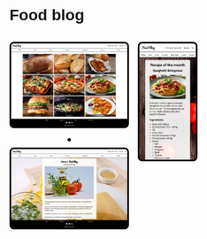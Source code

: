 <style>
  * {
    margin: 0;
    padding: 0;
    box-sizing: border-box;
    font-family: Arial, Helvetica, sans-serif;
  }

  h1 {
    margin: 2rem;
  }

  img {
    width: 100%;
    object-fit: contain;
    border-radius: 0.5rem;
    border: 3px solid black;
  }

  .container {
    display: grid;
    grid-template-columns: 2fr 1fr;
    grid-template-rows: repeat(4, 12rem);
    grid-auto-rows: 12rem;
    gap: 1rem;
    margin: 2rem;
    max-width: 1200px;

    .desktop-container {
      display: flex;
      flex-flow: column nowrap;
      justify-content: flex-start;
      align-items: center;
      gap: 0.5rem;
    }
  }

  #index {
    grid-column: 1 / 2;
    grid-row: 1 / 2;
  }

  #about {
    grid-column: 1 / 2;
    grid-row: 2 / 3;
  }

  #recipe-desktop {
    grid-column: 1 / 2;
    grid-row: 3 / 4;
  }

  #recipe-mobile {
    grid-column: 2 / 3;
    grid-row: 1 / 4;
  }
</style>

<h1>Food blog</h1>

<div class="container">
  <div class="desktop-container">
    <div id="index"><img src="./screenshots/index.jpg" alt="" /></div>
    <div id="recipe-desktop"><img src="./screenshots/recipe-of-the-month-desktop.jpg" alt="" /></div>
    <div id="about"><img src="./screenshots/about.jpg" alt="" /></div>
  </div>
  <div id="recipe-mobile"><img src="./screenshots/recipe-of-the-month-mobile.png" alt="" /></div>
</div>
